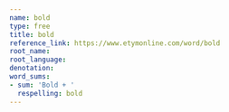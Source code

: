```yaml
---
name: bold
type: free
title: bold
reference_link: https://www.etymonline.com/word/bold
root_name: 
root_language: 
denotation: 
word_sums:
- sum: 'Bold + '
  respelling: bold
---
```

